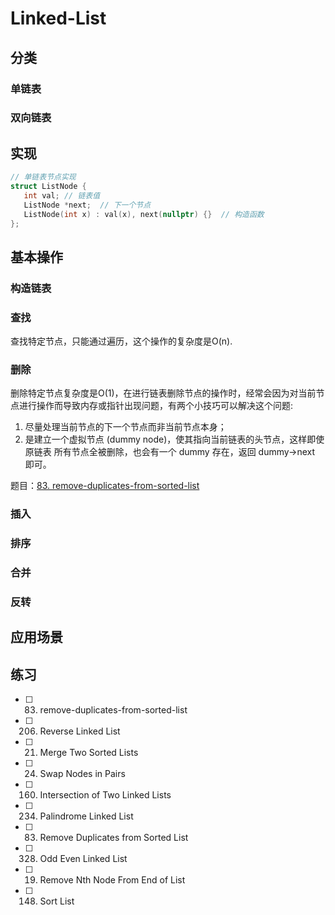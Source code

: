 # Linked-List
## 分类
### 单链表
### 双向链表

## 实现
```cpp
// 单链表节点实现
struct ListNode {
   int val; // 链表值
   ListNode *next;  // 下一个节点
   ListNode(int x) : val(x), next(nullptr) {}  // 构造函数
};
```

## 基本操作
### 构造链表
### 查找
查找特定节点，只能通过遍历，这个操作的复杂度是O(n).
### 删除
删除特定节点复杂度是O(1)，在进行链表删除节点的操作时，经常会因为对当前节点进行操作而导致内存或指针出现问题，有两个小技巧可以解决这个问题:
1. 尽量处理当前节点的下一个节点而非当前节点本身；
2. 是建立一个虚拟节点 (dummy node)，使其指向当前链表的头节点，这样即使原链表 所有节点全被删除，也会有一个 dummy 存在，返回 dummy->next 即可。

题目：[83. remove-duplicates-from-sorted-list](https://leetcode-cn.com/problems/remove-duplicates-from-sorted-list/)



### 插入
### 排序
### 合并
### 反转


## 应用场景
## 练习
- [ ] 83. remove-duplicates-from-sorted-list
- [ ] 206. Reverse Linked List
- [ ] 21. Merge Two Sorted Lists 
- [ ] 24. Swap Nodes in Pairs 
- [ ] 160. Intersection of Two Linked Lists 
- [ ] 234. Palindrome Linked List
- [ ] 83. Remove Duplicates from Sorted List
- [ ] 328. Odd Even Linked List
- [ ] 19. Remove Nth Node From End of List
- [ ] 148. Sort List
